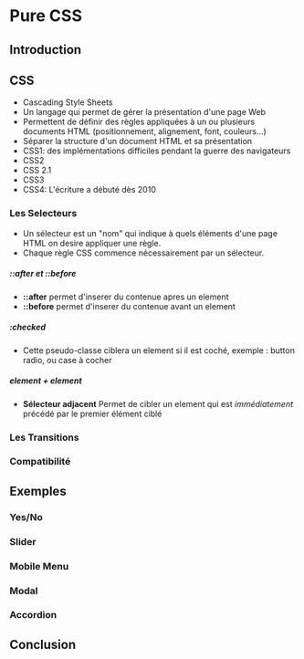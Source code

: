 # Pure CSS

## Introduction

## CSS
- Cascading Style Sheets
- Un langage qui permet de gérer la présentation d'une page Web
- Permettent de définir des règles appliquées à un ou plusieurs documents HTML (positionnement, alignement, font, couleurs...)
- Séparer la structure d'un document HTML et sa présentation
- CSS1: des implémentations difficiles pendant la guerre des navigateurs
- CSS2
- CSS 2.1
- CSS3
- CSS4: L'écriture a débuté dès 2010

### Les Selecteurs

- Un sélecteur est un "nom" qui indique à quels éléments d'une page HTML on desire appliquer une règle.
- Chaque règle CSS commence nécessairement par un sélecteur.

##### ::after et ::before

- **::after** permet d'inserer du contenue apres un element
- **::before** permet d'inserer du contenue avant un element

##### :checked

- Cette pseudo-classe ciblera un element si il est coché, exemple : button radio, ou case à cocher

##### element + element

- **Sélecteur adjacent** Permet de cibler un element qui est *immédiatement* précédé par le premier élément ciblé

### Les Transitions

### Compatibilité

## Exemples
### Yes/No
### Slider
### Mobile Menu
### Modal
### Accordion

## Conclusion

